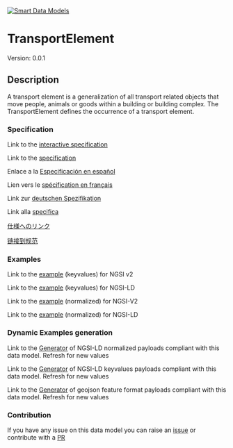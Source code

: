 [![Smart Data Models](https://smartdatamodels.org/wp-content/uploads/2022/01/SmartDataModels_logo.png "Logo")](https://smartdatamodels.org)
# TransportElement
Version: 0.0.1

## Description 

A transport element is a generalization of all transport related objects that move people, animals or goods within a building or building complex. The TransportElement defines the occurrence of a transport element. 
### Specification

Link to the [interactive specification](https://swagger.lab.fiware.org/?url=https://smart-data-models.github.io/dataModel.S4BLDG/TransportElement/swagger.yaml)

Link to the [specification](https://github.com/smart-data-models/dataModel.S4BLDG/blob/master/TransportElement/doc/spec.md)

Enlace a la [Especificación en español](https://github.com/smart-data-models/dataModel.S4BLDG/blob/master/TransportElement/doc/spec_ES.md)

Lien vers le [spécification en français](https://github.com/smart-data-models/dataModel.S4BLDG/blob/master/TransportElement/doc/spec_FR.md)

Link zur [deutschen Spezifikation](https://github.com/smart-data-models/dataModel.S4BLDG/blob/master/TransportElement/doc/spec_DE.md)

Link alla [specifica](https://github.com/smart-data-models/dataModel.S4BLDG/blob/master/TransportElement/doc/spec_IT.md)

[仕様へのリンク](https://github.com/smart-data-models/dataModel.S4BLDG/blob/master/TransportElement/doc/spec_JA.md)

[链接到规范](https://github.com/smart-data-models/dataModel.S4BLDG/blob/master/TransportElement/doc/spec_ZH.md)
### Examples

Link to the [example](https://smart-data-models.github.io/dataModel.S4BLDG/TransportElement/examples/example.json) (keyvalues) for NGSI v2

Link to the [example](https://smart-data-models.github.io/dataModel.S4BLDG/TransportElement/examples/example.jsonld) (keyvalues) for NGSI-LD

Link to the [example](https://smart-data-models.github.io/dataModel.S4BLDG/TransportElement/examples/example-normalized.json) (normalized) for NGSI-V2

Link to the [example](https://smart-data-models.github.io/dataModel.S4BLDG/TransportElement/examples/example-normalized.jsonld) (normalized) for NGSI-LD
### Dynamic Examples generation

Link to the [Generator](https://smartdatamodels.org/extra/ngsi-ld_generator.php?schemaUrl=https://raw.githubusercontent.com/smart-data-models/dataModel.S4BLDG/master/TransportElement/schema.json&email=info@smartdatamodels.org) of NGSI-LD normalized payloads compliant with this data model. Refresh for new values

Link to the [Generator](https://smartdatamodels.org/extra/ngsi-ld_generator_keyvalues.php?schemaUrl=https://raw.githubusercontent.com/smart-data-models/dataModel.S4BLDG/master/TransportElement/schema.json&email=info@smartdatamodels.org) of NGSI-LD keyvalues payloads compliant with this data model. Refresh for new values

Link to the [Generator](https://smartdatamodels.org/extra/geojson_features_generator.php?schemaUrl=https://raw.githubusercontent.com/smart-data-models/dataModel.S4BLDG/master/TransportElement/schema.json&email=info@smartdatamodels.org) of geojson feature format payloads compliant with this data model. Refresh for new values
### Contribution

 If you have any issue on this data model you can raise an [issue](https://github.com/smart-data-models/dataModel.S4BLDG/issues)  or contribute with a [PR](https://github.com/smart-data-models/dataModel.S4BLDG/pulls)